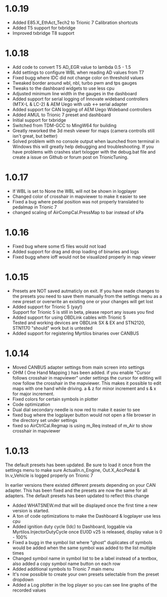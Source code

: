 # 1.0.19

- Added E85.X_EthAct_Tech2 to Trionic 7 Calibration shortcuts
- Added T5 support for txbridge
- Improved txbridge T8 support

# 1.0.18

- Add code to convert T5 AD_EGR value to lambda 0.5 - 1.5
- Add settings to configure WBL when reading AD values from T7
- Fixed bugg where IDC did not change color on threshold values
- Tweaked border around wbl, nbl, turbo pwm and tps gauges
- Tweaks to the dashboard widgets to use less cpu
- Adjusted minimum line width in the gauges in the dashboard
- Added support for serial logging of Innovate wideband controllers (MTX-L & LC-2) & AEM Uego with usb <-> serial adapter
- Added support for CAN logging of AEM Uego Wideband controllers
- Added AMUL to Trionic 7 preset and dashboard
- Initial support for txbridge
- Switched from TDM-GCC to MingW64 for building
- Greatly reworked the 3d mesh viewer for maps (camera controlls still isn't great, but better)
- Solved problem with no console output when launched from terminal in Windows
  this will greatly help debugging and troubleshooting. If you have problems with crashes
  start txlogger with the debug.bat file and create a issue on Github or forum post on TrionicTuning.

# 1.0.17

- If WBL is set to None the WBL will not be shown in logplayer
- Changed color of crosshair in mapviewer to make it easier to see
- Fixed a bug where pedal position was not properly translated to pedalmap in Trionic 7
- changed scaling of AirCompCal.PressMap to bar instead of kPa

# 1.0.16

- Fixed bug where some t5 files would not load
- Added support for drag and drop loading of binaries and logs
- Fixed bugg where ioff would not be visualized properly in map viewer

# 1.0.15

- Presets are NOT saved autmaticly on exit. If you have made changes to the presets you need to save them manually from the settings menu as a new preset or overwrite an existing one or your changes will get lost
- Added support for Trionic 5 (yay!)  
  Support for Trionic 5 is still in beta, please report any issues you find
- Added support for using OBDLink cables with Trionic 5  
  Tested and working devices are OBDLink SX & EX and STN2120, STN1170 "should" work but is untested
- Added support for registering Myrtilos binaries over CANBUS

# 1.0.14

- Moved CANBUS adapter settings from main screen into settings
- OHM ( One Hand Mapping ) has been added. if you enable "Cursor follows crosshair in mapviewer" under settings the cursor for editing will now follow the crosshair in the mapviewer. This makes it possible to edit maps with one hand while driving. a & z for minor increment and s & x for major increment.
- Fixed colors for certain symbols in plotter
- Code optimization
- Dual dial secondary needle is now red to make it easier to see
- fixed bug where the logplayer button would not open a file browser in the directory set under settings
- fixed so AirCtrlCal.Regmap is using m_Req instead of m_Air to show crosshair in mapviewer

# 1.0.13

The default presets has been updated. Be sure to load it once from the settings menu to make sure ActualIn.n_Engine, Out.X_AccPedal & In.v_Vehicle is logged properly on Trionic 7

In earlier versions there existed different presets depending on your CAN adapter. This has been fixed and the presets are now the same for all adapters. The default presets has been updated to reflect this change

- Added WHATSNEW.md that will be displayed once the first time a new version is started.
- A ton of code optimizations to make the Dashboard & logplayer use less cpu
- Added ignition duty cycle (Idc) to Dashboard, loggable via Myrtilos.InjectorDutyCycle once EU0D v25 is released, display value is 0 - 100%
- Fixed a bugg in the symbol list where "ghost" duplicates of symbols would be added when the same symbol was added to the list multiple times
- Changed symbol name in symbol list to be a label instead of a textbox, also added a copy symbol name button on each row
- Added additional symbols to Trionic 7 main menu
- It's now possible to create your own presets selectable from the preset dropdown
- Added a Log plotter in the log player so you can see line graphs of the recorded values